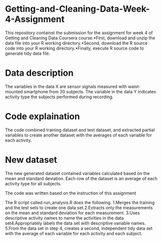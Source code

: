 # Getting-and-Cleaning-Data-Week-4-Assignment

This repository containst the submission for the assignment for week 4 of Getting and Cleaning Data Coursera course.•First, download and unzip the data file into your R working directory.•Second, download the R source code into your R working directory.•Finally, execute R source code to generate tidy data file.

# Data description
The variables in the data X are sensor signals measured with waist-mounted smartphone from 30 subjects. The variable in the data Y indicates activity type the subjects performed during recording.

# Code explaination

The code combined training dataset and test dataset, and extracted partial variables to create another dataset with the averages of each variable for each activity.

# New dataset

The new generated dataset contained variables calculated based on the mean and standard deviation. Each row of the dataset is an average of each activity type for all subjects.

The code was written based on the instruction of this assignment

The R script called run_analysis.R does the following. 1.Merges the training and the test sets to create one data set.2.Extracts only the measurements on the mean and standard deviation for each measurement. 3.Uses descriptive activity names to name the activities in the data set4.Appropriately labels the data set with descriptive variable names. 5.From the data set in step 4, creates a second, independent tidy data set with the average of each variable for each activity and each subject.
